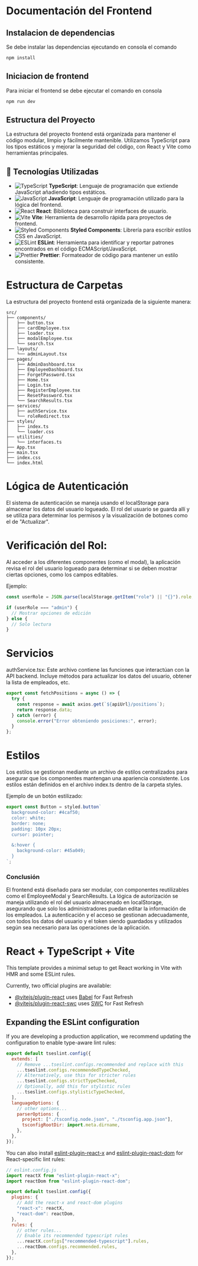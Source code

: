 # Documentación del Frontend

## Instalacion de dependencias

Se debe instalar las dependencias ejecutando en consola el comando

```javascript
npm install
```

## Iniciacion de frontend

Para iniciar el frontend se debe ejecutar el comando en consola

```javascript
npm run dev
```

## Estructura del Proyecto

La estructura del proyecto frontend está organizada para mantener el código modular, limpio y fácilmente mantenible. Utilizamos TypeScript para los tipos estáticos y mejorar la seguridad del código, con React y Vite como herramientas principales.

## 🚀 Tecnologías Utilizadas

- ![TypeScript](https://img.shields.io/badge/TypeScript-007ACC?style=for-the-badge&logo=typescript&logoColor=white) **TypeScript**: Lenguaje de programación que extiende JavaScript añadiendo tipos estáticos.
- ![JavaScript](https://img.shields.io/badge/JavaScript-F7DF1E?style=for-the-badge&logo=javascript&logoColor=black) **JavaScript**: Lenguaje de programación utilizado para la lógica del frontend.
- ![React](https://img.shields.io/badge/React-61DAFB?style=for-the-badge&logo=react&logoColor=black) **React**: Biblioteca para construir interfaces de usuario.
- ![Vite](https://img.shields.io/badge/Vite-646CFF?style=for-the-badge&logo=vite&logoColor=white) **Vite**: Herramienta de desarrollo rápida para proyectos de frontend.
- ![Styled Components](https://img.shields.io/badge/Styled--Components-DB7093?style=for-the-badge&logo=styled-components&logoColor=white) **Styled Components**: Librería para escribir estilos CSS en JavaScript.
- ![ESLint](https://img.shields.io/badge/ESLint-4B32C3?style=for-the-badge&logo=eslint&logoColor=white) **ESLint**: Herramienta para identificar y reportar patrones encontrados en el código ECMAScript/JavaScript.
- ![Prettier](https://img.shields.io/badge/Prettier-F7B93E?style=for-the-badge&logo=prettier&logoColor=black) **Prettier**: Formateador de código para mantener un estilo consistente.

# Estructura de Carpetas

La estructura del proyecto frontend está organizada de la siguiente manera:

```
src/
├── components/
│   ├── button.tsx
│   ├── cardEmployee.tsx
│   ├── loader.tsx
│   ├── modalEmployee.tsx
│   └── search.tsx
├── layouts/
│   └── adminLayout.tsx
├── pages/
│   ├── AdminDashboard.tsx
│   ├── EmployeeDashboard.tsx
│   ├── ForgetPassword.tsx
│   ├── Home.tsx
│   ├── Login.tsx
│   ├── RegisterEmployee.tsx
│   ├── ResetPassword.tsx
│   └── SearchResults.tsx
├── services/
│   ├── authService.tsx
│   └── roleRedirect.tsx
├── styles/
│   ├── index.ts
│   └── loader.css
├── utilities/
│   └── interfaces.ts
├── App.tsx
├── main.tsx
├── index.css
└── index.html
```

# Lógica de Autenticación

El sistema de autenticación se maneja usando el localStorage para almacenar los datos del usuario logueado. El rol del usuario se guarda allí y se utiliza para determinar los permisos y la visualización de botones como el de "Actualizar".

# Verificación del Rol:

Al acceder a los diferentes componentes (como el modal), la aplicación revisa el rol del usuario logueado para determinar si se deben mostrar ciertas opciones, como los campos editables.

Ejemplo:

```javascript
const userRole = JSON.parse(localStorage.getItem("role") || "{}").role;

if (userRole === "admin") {
  // Mostrar opciones de edición
} else {
  // Solo lectura
}
```

# Servicios

authService.tsx:
Este archivo contiene las funciones que interactúan con la API backend. Incluye métodos para actualizar los datos del usuario, obtener la lista de empleados, etc.

```javascript
export const fetchPositions = async () => {
  try {
    const response = await axios.get(`${apiUrl}/positions`);
    return response.data;
  } catch (error) {
    console.error("Error obteniendo posiciones:", error);
  }
};
```

# Estilos

Los estilos se gestionan mediante un archivo de estilos centralizados para asegurar que los componentes mantengan una apariencia consistente. Los estilos están definidos en el archivo index.ts dentro de la carpeta styles.

Ejemplo de un botón estilizado:

```javascript
export const Button = styled.button`
  background-color: #4caf50;
  color: white;
  border: none;
  padding: 10px 20px;
  cursor: pointer;

  &:hover {
    background-color: #45a049;
  }
`;
```

### Conclusión

El frontend está diseñado para ser modular, con componentes reutilizables como el EmployeeModal y SearchResults. La lógica de autorización se maneja utilizando el rol del usuario almacenado en localStorage, asegurando que solo los administradores puedan editar la información de los empleados. La autenticación y el acceso se gestionan adecuadamente, con todos los datos del usuario y el token siendo guardados y utilizados según sea necesario para las operaciones de la aplicación.

# React + TypeScript + Vite

This template provides a minimal setup to get React working in Vite with HMR and some ESLint rules.

Currently, two official plugins are available:

- [@vitejs/plugin-react](https://github.com/vitejs/vite-plugin-react/blob/main/packages/plugin-react/README.md) uses [Babel](https://babeljs.io/) for Fast Refresh
- [@vitejs/plugin-react-swc](https://github.com/vitejs/vite-plugin-react-swc) uses [SWC](https://swc.rs/) for Fast Refresh

## Expanding the ESLint configuration

If you are developing a production application, we recommend updating the configuration to enable type-aware lint rules:

```js
export default tseslint.config({
  extends: [
    // Remove ...tseslint.configs.recommended and replace with this
    ...tseslint.configs.recommendedTypeChecked,
    // Alternatively, use this for stricter rules
    ...tseslint.configs.strictTypeChecked,
    // Optionally, add this for stylistic rules
    ...tseslint.configs.stylisticTypeChecked,
  ],
  languageOptions: {
    // other options...
    parserOptions: {
      project: ["./tsconfig.node.json", "./tsconfig.app.json"],
      tsconfigRootDir: import.meta.dirname,
    },
  },
});
```

You can also install [eslint-plugin-react-x](https://github.com/Rel1cx/eslint-react/tree/main/packages/plugins/eslint-plugin-react-x) and [eslint-plugin-react-dom](https://github.com/Rel1cx/eslint-react/tree/main/packages/plugins/eslint-plugin-react-dom) for React-specific lint rules:

```js
// eslint.config.js
import reactX from "eslint-plugin-react-x";
import reactDom from "eslint-plugin-react-dom";

export default tseslint.config({
  plugins: {
    // Add the react-x and react-dom plugins
    "react-x": reactX,
    "react-dom": reactDom,
  },
  rules: {
    // other rules...
    // Enable its recommended typescript rules
    ...reactX.configs["recommended-typescript"].rules,
    ...reactDom.configs.recommended.rules,
  },
});
```
